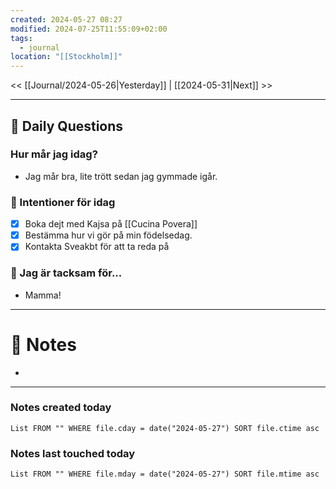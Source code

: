 ```yaml
---
created: 2024-05-27 08:27
modified: 2024-07-25T11:55:09+02:00
tags:
  - journal
location: "[[Stockholm]]"
---
```


<< [[Journal/2024-05-26|Yesterday]] | [[2024-05-31|Next]] >>

---
## 📅 Daily Questions
### Hur mår jag idag?
- Jag mår bra, lite trött sedan jag gymmade igår.

### 🚀  Intentioner för idag
- [x] Boka dejt med Kajsa på [[Cucina Povera]]
- [x] Bestämma hur vi gör på min födelsedag.
- [x] Kontakta Sveakbt för att ta reda på 

### 🙏 Jag är tacksam för...
- Mamma!
---
# 📝 Notes
- 
---
### Notes created today
```dataview
List FROM "" WHERE file.cday = date("2024-05-27") SORT file.ctime asc
```
### Notes last touched today
```dataview
List FROM "" WHERE file.mday = date("2024-05-27") SORT file.mtime asc
```